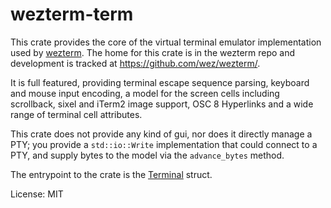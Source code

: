 # wezterm-term

This crate provides the core of the virtual terminal emulator implementation
used by [wezterm](https://wezfurlong.org/wezterm/).  The home for this
crate is in the wezterm repo and development is tracked at
<https://github.com/wez/wezterm/>.

It is full featured, providing terminal escape sequence parsing, keyboard
and mouse input encoding, a model for the screen cells including scrollback,
sixel and iTerm2 image support, OSC 8 Hyperlinks and a wide range of
terminal cell attributes.

This crate does not provide any kind of gui, nor does it directly
manage a PTY; you provide a `std::io::Write` implementation that
could connect to a PTY, and supply bytes to the model via the
`advance_bytes` method.

The entrypoint to the crate is the [Terminal](terminal/struct.Terminal.html)
struct.

License: MIT
